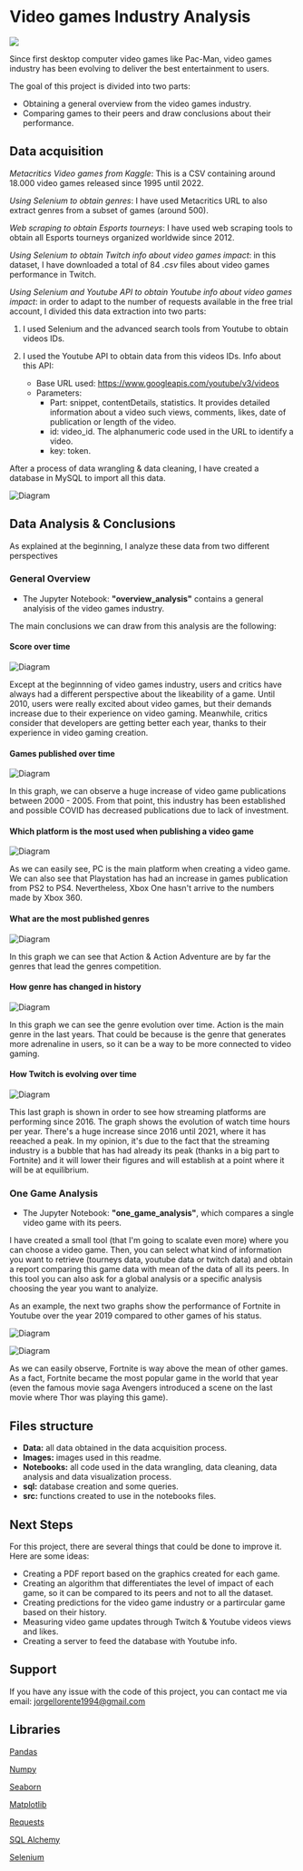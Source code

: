 # Video games Industry Analysis

<img src="https://www.analyticssteps.com/backend/media/thumbnail/1878442/4498243_1635949638_How%20Blockchain%20is%20used%20in%20Gaming%20IndustryArtboard%201.jpg">

Since first desktop computer video games like Pac-Man, video games industry has been evolving to deliver the best entertainment to users.

The goal of this project is divided into two parts:

- Obtaining a general overview from the video games industry.
- Comparing games to their peers and draw conclusions about their performance.

## Data acquisition

*Metacritics Video games from Kaggle*: This is a CSV containing around 18.000 video games released since 1995 until 2022.

*Using Selenium to obtain genres*: I have used Metacritics URL to also extract genres from a subset of games (around 500).

*Web scraping to obtain Esports tourneys*: I have used web scraping tools to obtain all Esports tourneys organized worldwide since 2012.

*Using Selenium to obtain Twitch info about video games impact*: in this dataset, I have downloaded a total of 84 *.csv* files about video games performance in Twitch.

*Using Selenium and Youtube API to obtain Youtube info about video games impact*: in order to adapt to the number of requests available in the free trial account, I divided this data extraction into two parts:

1. I used Selenium and the advanced search tools from Youtube to obtain videos IDs.

2. I used the Youtube API to obtain data from this videos IDs. Info about this API:
    - Base URL used: https://www.googleapis.com/youtube/v3/videos
    - Parameters:
        - Part: snippet, contentDetails, statistics. It provides detailed information about a video such views, comments, likes, date of publication or length of the video.
        - id: video_id. The alphanumeric code used in the URL to identify a video.
        - key: token.

After a process of data wrangling & data cleaning, I have created a database in MySQL to import all this data.

![Diagram](images/diagram.png)

## Data Analysis & Conclusions

As explained at the beginning, I analyze these data from two different perspectives

### General Overview

- The Jupyter Notebook: **"overview_analysis"** contains a general analyisis of the video games industry.

The main conclusions we can draw from this analysis are the following:

#### Score over time

![Diagram](images/score.png)

Except at the beginnning of video games industry, users and critics have always had a different perspective about the likeability of a game. Until 2010, users were really excited about video games, but their demands increase due to their experience on video gaming. Meanwhile, critics consider that developers are getting better each year, thanks to their experience in video gaming creation.

#### Games published over time

![Diagram](images/videogames.png)

In this graph, we can observe a huge increase of video game publications between 2000 - 2005. From that point, this industry has been established and possible COVID has decreased publications due to lack of investment.

#### Which platform is the most used when publishing a video game

![Diagram](images/videogames_platform.png)

As we can easily see, PC is the main platform when creating a video game. We can also see that Playstation has had an increase in games publication from PS2 to PS4. Nevertheless, Xbox One hasn't arrive to the numbers made by Xbox 360.

#### What are the most published genres

![Diagram](images/genres.png)

In this graph we can see that Action & Action Adventure are by far the genres that lead the genres competition.

#### How genre has changed in history

![Diagram](images/best_genre.png)

In this graph we can see the genre evolution over time. Action is the main genre in the last years. That could be because is the genre that generates more adrenaline in users, so it can be a way to be more connected to video gaming.

#### How Twitch is evolving over time

![Diagram](images/watch_time_hours_twitch.png)

This last graph is shown in order to see how streaming platforms are performing since 2016. The graph shows the evolution of watch time hours per year. There's a huge increase since 2016 until 2021, where it has reeached a peak. In my opinion, it's due to the fact that the streaming industry is a bubble that has had already its peak (thanks in a big part to Fortnite) and it will lower their figures and will establish at a point where it will be at equilibrium.

### One Game Analysis

- The Jupyter Notebook: **"one_game_analysis"**, which compares a single video game with its peers.

I have created a small tool (that I'm going to scalate even more) where you can choose a video game. Then, you can select what kind of information you want to retrieve (tourneys data, youtube data or twitch data) and obtain a report comparing this game data with mean of the data of all its peers. In this tool you can also ask for a global analysis or a specific analysis choosing the year you want to analyize.

As an example, the next two graphs show the performance of Fortnite in Youtube over the year 2019 compared to other games of his status.

![Diagram](images/fortnite_viewcount.png)

![Diagram](images/fortnite_likecount.png)

As we can easily observe, Fortnite is way above the mean of other games. As a fact, Fortnite became the most popular game in the world that year (even the famous movie saga Avengers introduced a scene on the last movie where Thor was playing this game).

## Files structure

- **Data:** all data obtained in the data acquisition process.
- **Images:** images used in this readme.
- **Notebooks:** all code used in the data wrangling, data cleaning, data analysis and data visualization process.
- **sql:** database creation and some queries.
- **src:** functions created to use in the notebooks files.

## Next Steps

For this project, there are several things that could be done to improve it. Here are some ideas:

- Creating a PDF report based on the graphics created for each game.
- Creating an algorithm that differentiates the level of impact of each game, so it can be compared to its peers and not to all the dataset.
- Creating predictions for the video game industry or a partircular game based on their history.
- Measuring video game updates through Twitch & Youtube videos views and likes.
- Creating a server to feed the database with Youtube info.

## Support

If you have any issue with the code of this project, you can contact me via email: jorgellorente1994@gmail.com

## Libraries

[Pandas](https://pandas.pydata.org/)

[Numpy](https://numpy.org/doc/)

[Seaborn](https://seaborn.pydata.org/index.html)

[Matplotlib](https://matplotlib.org/3.1.1/contents.html)

[Requests](https://pypi.org/project/requests/2.7.0/)

[SQL Alchemy](https://www.sqlalchemy.org/)

[Selenium](https://www.selenium.dev/)